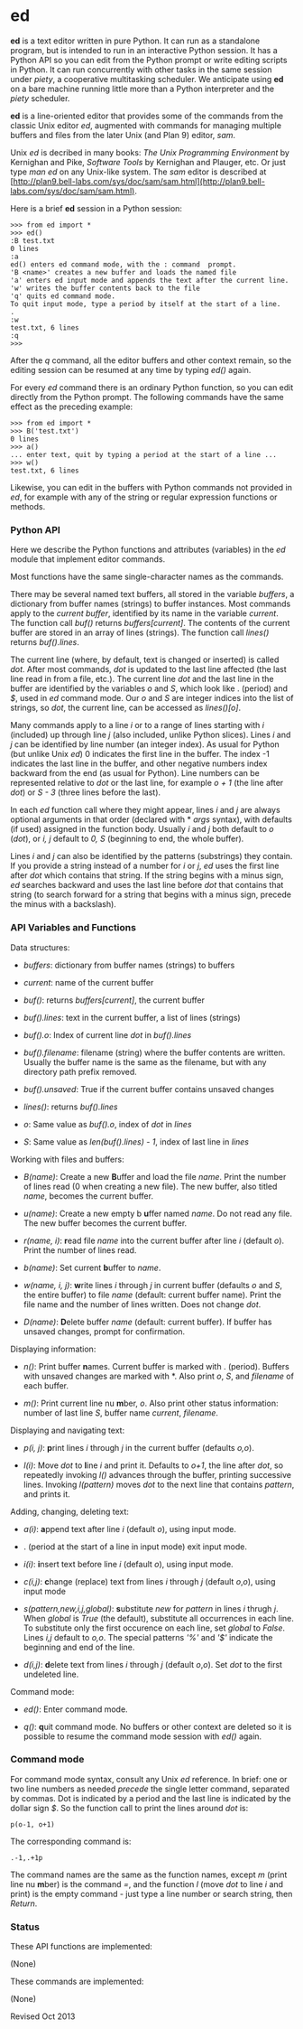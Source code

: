 
ed
==

**ed** is a text editor written in pure Python.  It can run as a
standalone program, but is intended to run in an interactive Python
session.  It has a Python API so you can edit from the Python prompt
or write editing scripts in Python.  It can run concurrently with
other tasks in the same session under *piety*, a cooperative
multitasking scheduler.  We anticipate using **ed** on a bare machine
running little more than a Python interpreter and the *piety*
scheduler.

**ed** is a line-oriented editor that provides some of the commands
from the classic Unix editor *ed*, augmented with commands for
managing multiple buffers and files from the later Unix (and Plan 9)
editor, *sam*.

Unix *ed* is decribed in many books: *The Unix Programming
Environment* by Kernighan and Pike, *Software Tools* by Kernighan and
Plauger, etc.  Or just type *man ed* on any Unix-like system.
The *sam* editor is described at [http://plan9.bell-labs.com/sys/doc/sam/sam.html](http://plan9.bell-labs.com/sys/doc/sam/sam.html).

Here is a brief **ed** session in a Python session:

    >>> from ed import *
    >>> ed()
    :B test.txt
    0 lines
    :a
    ed() enters ed command mode, with the : command  prompt.
    'B <name>' creates a new buffer and loads the named file
    'a' enters ed input mode and appends the text after the current line.
    'w' writes the buffer contents back to the file
    'q' quits ed command mode.
    To quit input mode, type a period by itself at the start of a line.
    .
    :w
    test.txt, 6 lines
    :q
    >>>

After the *q* command, all the editor buffers and other context
remain, so the editing session can be resumed at any time by typing
*ed()* again.

For every *ed* command there is an ordinary Python function, so you
can edit directly from the Python prompt.  The following
commands have the same effect as the preceding example:

    >>> from ed import *
    >>> B('test.txt')
    0 lines
    >>> a()
    ... enter text, quit by typing a period at the start of a line ...
    >>> w()
    test.txt, 6 lines

Likewise, you can edit in the buffers with Python commands not
provided in *ed*, for example with any of the string or regular
expression functions or methods.

### Python API ###

Here we describe the Python functions and attributes (variables) in
the *ed* module that implement editor commands.

Most functions have the same single-character names as the commands.

There may be several named text buffers, all stored in the variable
*buffers*, a dictionary from buffer names (strings) to buffer
instances.  Most commands apply to the *current buffer*, identified by
its name in the variable *current*.  The function call *buf()* returns
*buffers[current]*.  The contents of the current buffer are stored in
an array of lines (strings).  The function call *lines()* returns
*buf().lines*.

The current line (where, by default, text is changed or inserted) is
called *dot*.  After most commands, *dot* is updated to the last line
affected (the last line read in from a file, etc.).  The current line
*dot* and the last line in the buffer are identified by the variables
*o* and *S*, which look like . (period) and *$*, used in *ed* command
mode.  Our *o* and *S* are integer indices into the list of strings,
so *dot*, the current line, can be accessed as *lines()[o]*.

Many commands apply to a line *i* or to a range of lines starting with
*i* (included) up through line *j* (also included, unlike Python
slices).  Lines *i* and *j* can be identified by line number (an
integer index).  As usual for Python (but unlike Unix *ed*) 0
indicates the first line in the buffer.  The index -1 indicates the
last line in the buffer, and other negative numbers index backward
from the end (as usual for Python).  Line numbers can be represented
relative to *dot* or the last line, for example *o + 1* (the line
after *dot*) or *S - 3* (three lines before the last).

In each *ed* function call where they might appear, lines *i* and *j*
are always optional arguments in that order (declared with * *args*
syntax), with defaults (if used) assigned in the function body.
Usually *i* and *j* both default to *o* (*dot*), or *i, j* default to
*0, S* (beginning to end, the whole buffer).

Lines *i* and *j* can also be identified by the patterns (substrings)
they contain.  If you provide a string instead of a number for *i* or
*j*, *ed* uses the first line after *dot* which contains that
string. If the string begins with a minus sign, *ed* searches backward
and uses the last line before *dot* that contains that string (to
search forward for a string that begins with a minus sign, precede the minus
with a backslash).

### API Variables and Functions ###

Data structures:

- *buffers*: dictionary from buffer names (strings) to buffers

- *current*: name of the current buffer

- *buf()*: returns *buffers[current]*, the current buffer

- *buf().lines*: text in the current buffer, a list of lines (strings)

- *buf().o*: Index of current line *dot* in *buf().lines*

- *buf().filename*: filename (string) where the buffer contents are
    written.  Usually the buffer name is the same as the filename, but
    with any directory path prefix removed.

- *buf().unsaved*: True if the current buffer contains unsaved changes

- *lines()*: returns *buf().lines*

- *o*: Same value as *buf().o*, index of *dot* in *lines*

- *S*: Same value as *len(buf().lines) - 1*, index of last line in *lines*

Working with files and buffers:

- *B(name)*: Create a new **B**uffer and load the file *name*.  Print
   the number of lines read (0 when creating a new file). The new
   buffer, also titled *name*, becomes the current buffer.

- *u(name)*: Create a new empty b **u**ffer named *name*.  Do not read
  any file.  The new buffer becomes the current buffer.

- *r(name, i)*: **r**ead file *name* into the current buffer after line
  *i* (default *o*).  Print the number of lines read.

- *b(name)*: Set current **b**uffer to *name*.

- *w(name, i, j)*: **w**rite lines *i* through *j* in current buffer
  (defaults *o* and *S*, the entire buffer) to file *name* (default:
  current buffer name).  Print the file name and the number of lines written.
  Does not change *dot*.

- *D(name)*: **D**elete buffer *name* (default: current buffer).  If 
  buffer has unsaved changes, prompt for confirmation.  

Displaying information:

- *n()*: Print buffer **n**ames.  Current buffer is marked with
  . (period).  Buffers with unsaved changes are marked with *.
  Also print *o*, *S*, and *filename* of each buffer.

- *m()*: Print current line nu **m**ber, *o*.  Also print other status
   information: number of last line *S*, buffer name *current*,
   *filename*.

Displaying and navigating text:

- *p(i, j)*: **p**rint lines *i* through *j* in the current buffer
  (defaults *o,o*).

- *l(i)*: Move *dot* to **l**ine *i* and print it.  Defaults to *o+1*,
  the line after *dot*, so repeatedly invoking *l()* advances through
  the buffer, printing successive lines.  Invoking *l(pattern)* moves
  *dot* to the next line that contains *pattern*, and prints it.

Adding, changing, deleting text:

- *a(i)*: **a**ppend text after line *i* (default *o*), using
   input mode.
   
- . (period at the start of a line in input mode) exit input mode.

- *i(i)*: **i**nsert text before line *i* (default *o*), using
   input mode.

- *c(i,j)*: **c**hange (replace) text from lines *i* through *j*
   (default *o*,*o*), using input mode

- *s(pattern,new,i,j,global)*: **s**ubstitute *new* for *pattern* in lines
   *i* thrugh *j*. When *global* is *True* (the default), substitute
   all occurrences in each line. To substitute only the first
   occurence on each line, set *global* to *False*.  Lines *i,j* default
   to *o,o*.  The special patterns *'%'* and *'$'* indicate the 
   beginning and end of the line.
   
- *d(i,j)*: **d**elete text from lines *i* through *j* (default
   *o*,*o*).  Set *dot* to the first undeleted line.

Command mode:

- *ed()*: Enter command mode.

- *q()*: **q**uit command mode.  No buffers or other context are
  deleted so it is possible to resume the command mode session with
  *ed()* again.


### Command mode ###

For command mode syntax, consult any Unix *ed* reference.  In brief:
one or two line numbers as needed *precede* the single letter command,
separated by commas.  Dot is indicated by a period and the last line
is indicated by the dollar sign *$*.  So the function call to print
the lines around *dot* is:

    p(o-1, o+1)

The corresponding command is:

    .-1,.+1p

The command names are the same as the function names, except *m*
(print line nu **m**ber) is the command *=*, and the function *l*
(move *dot* to line *i* and print) is the empty command - just type a
line number or search string, then *Return*.

### Status ###

These API functions are implemented:

(None)

These commands are implemented:

(None)

Revised Oct 2013
